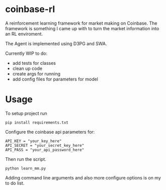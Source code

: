 # coinbase-rl
A reinforcement learning framework for market making on Coinbase. The framework is something I came up with to turn the market information into an RL enviroment.

The Agent is implemented using D3PG and SWA. 

Currently WIP to do:
  - add tests for classes 
  - clean up code 
  - create args for running 
  - add config files for parameters for model

# Usage
To setup project run
```
pip install requirements.txt
```

Configure the coinbase api parameters for:
```
API_KEY = "your_key_here"
API_SECRET = "your_secret_key_here"
API_PASS = "your_api_password_here"
```

Then run the script.

```
python learn_mm.py
```

Adding command line arguments and also more configure options is on my to do list.

